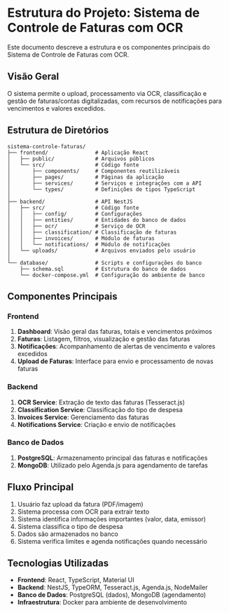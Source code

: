 # Estrutura do Projeto: Sistema de Controle de Faturas com OCR

Este documento descreve a estrutura e os componentes principais do Sistema de Controle de Faturas com OCR.

## Visão Geral

O sistema permite o upload, processamento via OCR, classificação e gestão de faturas/contas digitalizadas, com recursos de notificações para vencimentos e valores excedidos.

## Estrutura de Diretórios

```
sistema-controle-faturas/
├── frontend/               # Aplicação React
│   ├── public/             # Arquivos públicos
│   └── src/                # Código fonte
│       ├── components/     # Componentes reutilizáveis
│       ├── pages/          # Páginas da aplicação
│       ├── services/       # Serviços e integrações com a API
│       └── types/          # Definições de tipos TypeScript
│
├── backend/                # API NestJS
│   ├── src/                # Código fonte
│   │   ├── config/         # Configurações
│   │   ├── entities/       # Entidades do banco de dados
│   │   ├── ocr/            # Serviço de OCR
│   │   ├── classification/ # Classificação de faturas
│   │   ├── invoices/       # Módulo de faturas
│   │   └── notifications/  # Módulo de notificações
│   └── uploads/            # Arquivos enviados pelo usuário
│
└── database/               # Scripts e configurações do banco
    ├── schema.sql          # Estrutura do banco de dados
    └── docker-compose.yml  # Configuração do ambiente de banco
```

## Componentes Principais

### Frontend

1. **Dashboard**: Visão geral das faturas, totais e vencimentos próximos
2. **Faturas**: Listagem, filtros, visualização e gestão das faturas
3. **Notificações**: Acompanhamento de alertas de vencimento e valores excedidos
4. **Upload de Faturas**: Interface para envio e processamento de novas faturas

### Backend

1. **OCR Service**: Extração de texto das faturas (Tesseract.js)
2. **Classification Service**: Classificação do tipo de despesa
3. **Invoices Service**: Gerenciamento das faturas
4. **Notifications Service**: Criação e envio de notificações

### Banco de Dados

1. **PostgreSQL**: Armazenamento principal das faturas e notificações
2. **MongoDB**: Utilizado pelo Agenda.js para agendamento de tarefas

## Fluxo Principal

1. Usuário faz upload da fatura (PDF/imagem)
2. Sistema processa com OCR para extrair texto
3. Sistema identifica informações importantes (valor, data, emissor)
4. Sistema classifica o tipo de despesa
5. Dados são armazenados no banco
6. Sistema verifica limites e agenda notificações quando necessário

## Tecnologias Utilizadas

- **Frontend**: React, TypeScript, Material UI
- **Backend**: NestJS, TypeORM, Tesseract.js, Agenda.js, NodeMailer
- **Banco de Dados**: PostgreSQL (dados), MongoDB (agendamento)
- **Infraestrutura**: Docker para ambiente de desenvolvimento
